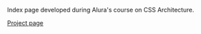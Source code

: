 Index page developed during Alura's course on CSS Architecture. 

[Project page](https://marianazancheta.github.io/fruta-fruto-CSSArchitecture/)
